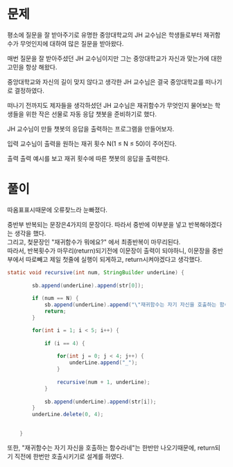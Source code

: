 # 문제

평소에 질문을 잘 받아주기로 유명한 중앙대학교의 JH 교수님은 학생들로부터 재귀함수가 무엇인지에 대하여 많은 질문을 받아왔다.

매번 질문을 잘 받아주셨던 JH 교수님이지만 그는 중앙대학교가 자신과 맞는가에 대한 고민을 항상 해왔다.

중앙대학교와 자신의 길이 맞지 않다고 생각한 JH 교수님은 결국 중앙대학교를 떠나기로 결정하였다.

떠나기 전까지도 제자들을 생각하셨던 JH 교수님은 재귀함수가 무엇인지 물어보는 학생들을 위한 작은 선물로 자동 응답 챗봇을 준비하기로 했다.

JH 교수님이 만들 챗봇의 응답을 출력하는 프로그램을 만들어보자.

입력
교수님이 출력을 원하는 재귀 횟수 N(1 ≤ N ≤ 50)이 주어진다.

출력
출력 예시를 보고 재귀 횟수에 따른 챗봇의 응답을 출력한다.

# 풀이

따옴표표시때문에 오류찾느라 눈빠졌다.   

중반부 반복되는 문장은4가지의 문장이다. 따라서 중반에 이부분을 넣고 반복해야겠다는 생각을 했다.   
그리고, 첮문장인 "재귀함수가 뭐에요?" 에서 최종반복이 마무리된다.   
따라서, 반복횟수가 마무리(return)되기전에 이문장이 출력이 되야하니, 이문장을 중반부에서 따로빼고 제일 첫줄에 실행이 되게하고, return시켜야겠다고 생각했다.   
```java
static void recursive(int num, StringBuilder underLine) {
		
		sb.append(underLine).append(str[0]);
		
		if (num == N) {
			sb.append(underLine).append("\"재귀함수는 자기 자신을 호출하는 함수라네\"\n");
			return;
		}

		for(int i = 1; i < 5; i++) {
			
			if (i == 4) {
				
				for(int j = 0; j < 4; j++) {
					underLine.append("_");
				}
				
				recursive(num + 1, underLine);
			}
			
			sb.append(underLine).append(str[i]);
		}		
		underLine.delete(0, 4);

		
	}
```
또한, "재귀함수는 자기 자신을 호출하는 함수라네\"는 한반만 나오기때문에, return되기 직전에 한번만 호출시키기로 설계를 하였다.
